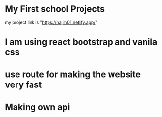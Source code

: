 # My First school Projects
my project link is "https://najim01.netlify.app/"
# I am using react bootstrap and vanila css
# use route for making the website very fast
# Making own api
